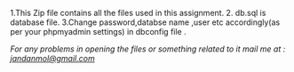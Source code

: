 1.This Zip file contains all the files used in this assignment.
2. db.sql is database file.
3.Change password,databse name ,user etc  accordingly(as per your phpmyadmin settings) in dbconfig file .

*For any problems in opening the files or something related to it mail me at : jandanmol@gmail.com*